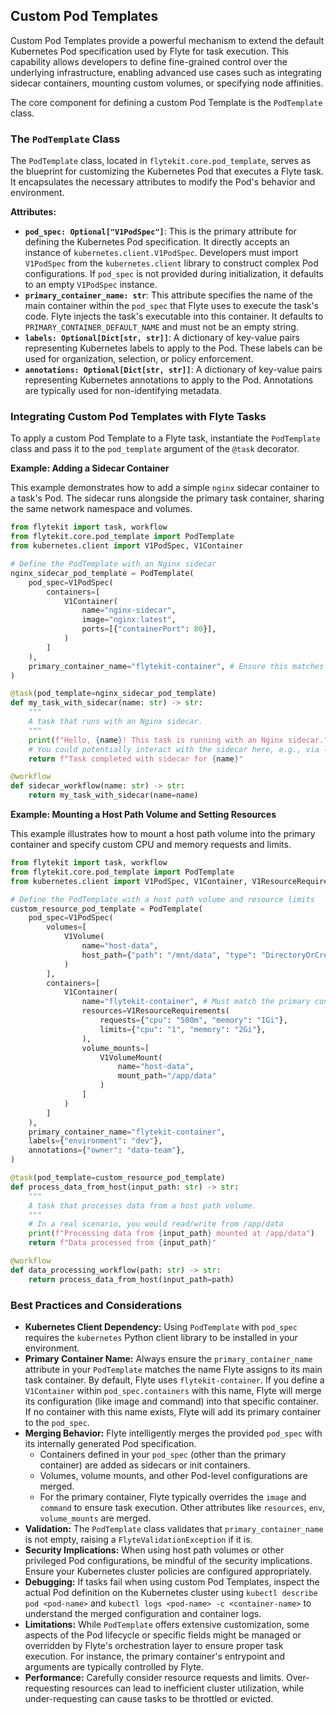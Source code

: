 
<!--
help_text: ''
key: summary_custom_pod_templates_b79afcb2-0c93-438a-8846-aa0e9f3b2a0b
modules:
- flytekit.core.pod_template
questions_to_answer: []
type: summary

-->
## Custom Pod Templates

Custom Pod Templates provide a powerful mechanism to extend the default Kubernetes Pod specification used by Flyte for task execution. This capability allows developers to define fine-grained control over the underlying infrastructure, enabling advanced use cases such as integrating sidecar containers, mounting custom volumes, or specifying node affinities.

The core component for defining a custom Pod Template is the `PodTemplate` class.

### The `PodTemplate` Class

The `PodTemplate` class, located in `flytekit.core.pod_template`, serves as the blueprint for customizing the Kubernetes Pod that executes a Flyte task. It encapsulates the necessary attributes to modify the Pod's behavior and environment.

**Attributes:**

*   **`pod_spec: Optional["V1PodSpec"]`**: This is the primary attribute for defining the Kubernetes Pod specification. It directly accepts an instance of `kubernetes.client.V1PodSpec`. Developers must import `V1PodSpec` from the `kubernetes.client` library to construct complex Pod configurations. If `pod_spec` is not provided during initialization, it defaults to an empty `V1PodSpec` instance.
*   **`primary_container_name: str`**: This attribute specifies the name of the main container within the `pod_spec` that Flyte uses to execute the task's code. Flyte injects the task's executable into this container. It defaults to `PRIMARY_CONTAINER_DEFAULT_NAME` and must not be an empty string.
*   **`labels: Optional[Dict[str, str]]`**: A dictionary of key-value pairs representing Kubernetes labels to apply to the Pod. These labels can be used for organization, selection, or policy enforcement.
*   **`annotations: Optional[Dict[str, str]]`**: A dictionary of key-value pairs representing Kubernetes annotations to apply to the Pod. Annotations are typically used for non-identifying metadata.

### Integrating Custom Pod Templates with Flyte Tasks

To apply a custom Pod Template to a Flyte task, instantiate the `PodTemplate` class and pass it to the `pod_template` argument of the `@task` decorator.

**Example: Adding a Sidecar Container**

This example demonstrates how to add a simple `nginx` sidecar container to a task's Pod. The sidecar runs alongside the primary task container, sharing the same network namespace and volumes.

```python
from flytekit import task, workflow
from flytekit.core.pod_template import PodTemplate
from kubernetes.client import V1PodSpec, V1Container

# Define the PodTemplate with an Nginx sidecar
nginx_sidecar_pod_template = PodTemplate(
    pod_spec=V1PodSpec(
        containers=[
            V1Container(
                name="nginx-sidecar",
                image="nginx:latest",
                ports=[{"containerPort": 80}],
            )
        ]
    ),
    primary_container_name="flytekit-container", # Ensure this matches Flyte's default or your custom primary container name
)

@task(pod_template=nginx_sidecar_pod_template)
def my_task_with_sidecar(name: str) -> str:
    """
    A task that runs with an Nginx sidecar.
    """
    print(f"Hello, {name}! This task is running with an Nginx sidecar.")
    # You could potentially interact with the sidecar here, e.g., via localhost
    return f"Task completed with sidecar for {name}"

@workflow
def sidecar_workflow(name: str) -> str:
    return my_task_with_sidecar(name=name)

```

**Example: Mounting a Host Path Volume and Setting Resources**

This example illustrates how to mount a host path volume into the primary container and specify custom CPU and memory requests and limits.

```python
from flytekit import task, workflow
from flytekit.core.pod_template import PodTemplate
from kubernetes.client import V1PodSpec, V1Container, V1ResourceRequirements, V1Volume, V1VolumeMount

# Define the PodTemplate with a host path volume and resource limits
custom_resource_pod_template = PodTemplate(
    pod_spec=V1PodSpec(
        volumes=[
            V1Volume(
                name="host-data",
                host_path={"path": "/mnt/data", "type": "DirectoryOrCreate"}
            )
        ],
        containers=[
            V1Container(
                name="flytekit-container", # Must match the primary container name
                resources=V1ResourceRequirements(
                    requests={"cpu": "500m", "memory": "1Gi"},
                    limits={"cpu": "1", "memory": "2Gi"},
                ),
                volume_mounts=[
                    V1VolumeMount(
                        name="host-data",
                        mount_path="/app/data"
                    )
                ]
            )
        ]
    ),
    primary_container_name="flytekit-container",
    labels={"environment": "dev"},
    annotations={"owner": "data-team"},
)

@task(pod_template=custom_resource_pod_template)
def process_data_from_host(input_path: str) -> str:
    """
    A task that processes data from a host path volume.
    """
    # In a real scenario, you would read/write from /app/data
    print(f"Processing data from {input_path} mounted at /app/data")
    return f"Data processed from {input_path}"

@workflow
def data_processing_workflow(path: str) -> str:
    return process_data_from_host(input_path=path)

```

### Best Practices and Considerations

*   **Kubernetes Client Dependency:** Using `PodTemplate` with `pod_spec` requires the `kubernetes` Python client library to be installed in your environment.
*   **Primary Container Name:** Always ensure the `primary_container_name` attribute in your `PodTemplate` matches the name Flyte assigns to its main task container. By default, Flyte uses `flytekit-container`. If you define a `V1Container` within `pod_spec.containers` with this name, Flyte will merge its configuration (like image and command) into that specific container. If no container with this name exists, Flyte will add its primary container to the `pod_spec`.
*   **Merging Behavior:** Flyte intelligently merges the provided `pod_spec` with its internally generated Pod specification.
    *   Containers defined in your `pod_spec` (other than the primary container) are added as sidecars or init containers.
    *   Volumes, volume mounts, and other Pod-level configurations are merged.
    *   For the primary container, Flyte typically overrides the `image` and `command` to ensure task execution. Other attributes like `resources`, `env`, `volume_mounts` are merged.
*   **Validation:** The `PodTemplate` class validates that `primary_container_name` is not empty, raising a `FlyteValidationException` if it is.
*   **Security Implications:** When using host path volumes or other privileged Pod configurations, be mindful of the security implications. Ensure your Kubernetes cluster policies are configured appropriately.
*   **Debugging:** If tasks fail when using custom Pod Templates, inspect the actual Pod definition on the Kubernetes cluster using `kubectl describe pod <pod-name>` and `kubectl logs <pod-name> -c <container-name>` to understand the merged configuration and container logs.
*   **Limitations:** While `PodTemplate` offers extensive customization, some aspects of the Pod lifecycle or specific fields might be managed or overridden by Flyte's orchestration layer to ensure proper task execution. For instance, the primary container's entrypoint and arguments are typically controlled by Flyte.
*   **Performance:** Carefully consider resource requests and limits. Over-requesting resources can lead to inefficient cluster utilization, while under-requesting can cause tasks to be throttled or evicted.
<!--
key: summary_custom_pod_templates_b79afcb2-0c93-438a-8846-aa0e9f3b2a0b
type: summary_end

-->
<!--
code_unit: flytekit.core.pod_template.PodTemplate
code_unit_type: class
help_text: ''
key: example_bc96e35d-2277-4eec-b22d-abfbd65e3934
type: example

-->